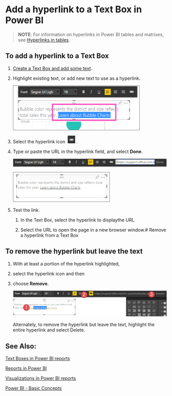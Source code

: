 ﻿<properties
   pageTitle="Add a hyperlink to a Text Box in Power BI"
   description="Add a hyperlink to a Text Box in Power BI"
   services="powerbi"
   documentationCenter=""
   authors="mihart"
   manager="mblythe"
   editor=""
   tags=""/>

<tags
   ms.service="powerbi"
   ms.devlang="NA"
   ms.topic="article"
   ms.tgt_pltfrm="NA"
   ms.workload="powerbi"
   ms.date="10/14/2015"
   ms.author="mihart"/>
# Add a hyperlink to a Text Box in Power BI

>**NOTE**: For information on hyperlinks in Power BI tables and matrixes, see [Hyperlinks in tables](powerbi-service-hyperlinks-in-tables.md). 

## To add a hyperlink to a Text Box

1.  [Create a Text Box and add some text](powerbi-service-text-boxes-in-reports.md). 

2.  Highlight existing text, or add new text to use as a hyperlink.

    ![](media/powerbi-service-add-a-hyperlink-to-a-text-box/PBI_textBoxHyperlink.png)

3.  Select the hyperlink icon  ![](media/powerbi-service-add-a-hyperlink-to-a-text-box/PBI_hyperlink.png) .

4.  Type or paste the URL in the hyperlink field, and select **Done**.

    ![](media/powerbi-service-add-a-hyperlink-to-a-text-box/PBI_addHyperlinkURL.png)

    ![](media/powerbi-service-add-a-hyperlink-to-a-text-box/PBI_AddedHyperlink.png)

5.  Test the link.  

    1.  In the Text Box, select the hyperlink to displaythe URL

    2.  Select the URL to open the page in a new browser window.# Remove a hyperlink from a Text Box


## To remove the hyperlink but leave the text

1.  With at least a portion of the hyperlink highlighted,

2.  select the hyperlink icon and then

3.  choose **Remove**. 

    ![](media/powerbi-service-add-a-hyperlink-to-a-text-box/PBI_removeHyperlink.png)

    Alternately, to remove the hyperlink but leave the text, highlight the entire hyperlink and select Delete.

## See Also:

[Text Boxes in Power BI reports](powerbi-service-text-boxes-in-reports.md)

[Reports in Power BI](powerbi-service-reports.md)

[Visualizations in Power BI reports](powerbi-service-visualizations-for-reports.md)

[Power BI - Basic Concepts](powerbi-service-basic-concepts.md)
